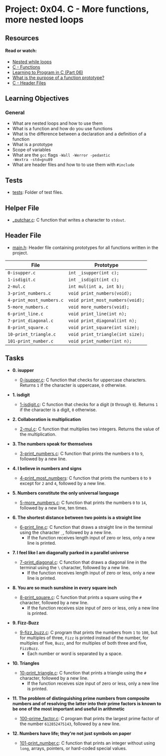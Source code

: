# Project: 0x04. C - More functions, more nested loops

## Resources

#### Read or watch:

* [Nested while loops](https://www.youtube.com/watch?v=Z3iGeQ1gIss)
* [C - Functions](https://www.tutorialspoint.com/cprogramming/c_functions.htm)
* [Learning to Program in C (Part 06)](https://www.youtube.com/watch?v=qMlnFwYdqIw)
* [What is the purpose of a function prototype?](https://www.geeksforgeeks.org/what-is-the-purpose-of-a-function-prototype/)
* [C - Header Files](https://www.tutorialspoint.com/cprogramming/c_header_files.htm)
## Learning Objectives

### General

* What are nested loops and how to use them
* What is a function and how do you use functions
* What is the difference between a declaration and a definition of a function
* What is a prototype
* Scope of variables
* What are the <code>gcc</code> flags <code>-Wall -Werror -pedantic -Wextra -std=gnu89</code>
* What are header files and how to to use them with <code>#include</code>

## Tests

* [tests](./tests): Folder of test files.

## Helper File

* [_putchar.c](./_putchar.c): C function that writes a character to `stdout`.

## Header File

* [main.h](./main.h): Header file containing prototypes for all functions written in the project.

| File                     | Prototype                        |
|--------------------------|----------------------------------|
| `0-isupper.c`            | `int _isupper(int c);`           |
| `1-isdigit.c`            | `int _isdigit(int c);`           |
| `2-mul.c`                | `int mul(int a, int b);`         |
| `3-print_numbers.c`      | `void print_numbers(void);`      |
| `4-print_most_numbers.c` | `void print_most_numbers(void);` |
| `5-more_numbers.c`       | `void more_numbers(void);`       |
| `6-print_line.c`         | `void print_line(int n);`        |
| `7-print_diagonal.c`     | `void print_diagonal(int n);`    |
| `8-print_square.c`       | `void print_square(int size);`   |
| `10-print_triangle.c`    | `void print_triangle(int size);` |
| `101-print_number.c`     | `void print_number(int n);`      |

## Tasks

* **0. isupper**
    * [0-isupper.c](./0-isupper.c): C function that checks for uppercase characters. Returns
      `1` if the character is uppercase, `0` otherwise.

* **1. isdigit**
    * [1-isdigit.c](./1-isdigit.c): C function that checks for a digit (`0` through `9`).
      Returns `1` if the character is a digit, `0` otherwise.

* **2. Collaboration is multiplication**
    * [2-mul.c](./2-mul.c): C function that multiplies two integers. Returns the value of
      the multiplication.

* **3. The numbers speak for themselves**
    * [3-print_numbers.c](./3-print_numbers.c): C function that prints the numbers `0` to
      `9`, followed by a new line.

* **4. I believe in numbers and signs**
    * [4-print_most_numbers](./4-print_most_numbers.c): C function that prints the numbers
      `0` to `9` except for `2` and `4`, followed by a new line.

* **5. Numbers constitute the only universal language**
    * [5-more_numbers.c](./5-more_numbers.c): C function that prints the numbers `0` to
      `14`, followed by a new line, ten times.

* **6. The shortest distance between two points is a straight line**
    * [6-print_line.c](./6-print_line.c): C function that draws a straight line in the terminal
      using the character `_`, followed by a new line.
        * If the function receives length input of zero or less, only a new line is printed.

* **7. I feel like I am diagonally parked in a parallel universe**
    * [7-print_diagonal.c](./7-print_diagonal.c): C function that draws a diagonal
      line in the terminal using the `\` character, followed by a new line.
        * If the function receives length input of zero or less, only a new line is printed.

* **8. You are so much sunshine in every square inch**
    * [8-print_square.c](./8-print_square.c): C function that prints a square using the `#`
      character, followed by a new line.
        * If the function receives size input of zero or less, only a new line is printed.

* **9. Fizz-Buzz**
    * [9-fizz_buzz.c](./9-fizz_buzz.c): C program that prints the numbers from `1` to
      `100`, but for multiples of three, `Fizz` is printed instead of the number, for
      multiples of five, `Buzz`, and for multiples of both three and five, `FizzBuzz`.
        * Each number or word is separated by a space.

* **10. Triangles**
    * [10-print_triangle.c](./10-print_triangle.c): C function that prints a triangle using
      the `#` character, followed by a new line.
        * If the function receives size input of zero or less, only a new line is printed.

* **11. The problem of distinguishing prime numbers from composite numbers and of resolving the latter into their prime factors is known to be one of the most important and useful in arithmetic**
    * [100-prime_factor.c](./100-prime_factor.c): C program that prints the largest prime factor
      of the number `612852475143`, followed by a new line.

* **12. Numbers have life; they're not just symbols on paper**
    * [101-print_number.c](./101-print_number.c): C function that prints an integer without
      using `long`, arrays, pointers, or hard-coded special values.
